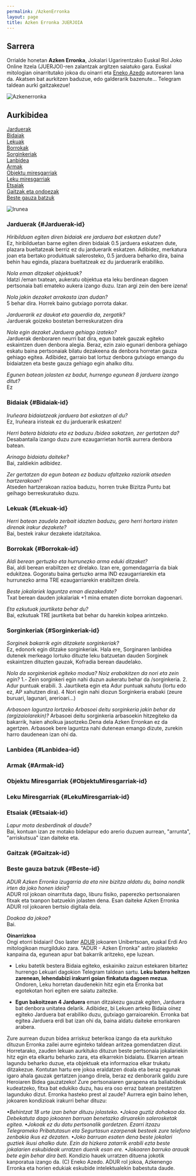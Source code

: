 ```yaml
---
permalink: /AzkenErronka
layout: page
title: Azken Erronka JUERJOIA
---
```

## Sarrera 
Orrialde honetan **Azken Erronka**, Jokalari Ugarirentzako Euskal Rol Joko Online Itzela (JUERJOI)-ren zalantzak argitzen saiatuko gara. 
Euskal mitologian oinarritutako  jokoa du oinarri eta [Eneko Azedo](https://twitter.com/EnekoAzedo) autorearen lana da.
Akatsen bat aurkitzen baduzue, edo galderarik bazenute... Telegram taldean aurki gaitzakezue!

![Azkenerronka](https://github.com/IzaroBlog/IzaroBlog.github.io/blob/main/_images/postimages/azkenerronka.jpg?raw=true)

## Aurkibidea

[Jarduerak](#Jarduerak-id)  
[Bidaiak](#Bidaiak-id)  
[Lekuak](#Lekuak-id)  
[Borrokak](#Borrokak-id)  
[Sorginkeriak](#Sorginkeriak-id)  
[Lanbidea](#Lanbidea-id)  
[Armak](#Armak-id)  
[Objektu miresgarriak](#ObjektuMiresgarriak-id)  
[Leku miresgarriak](#LekuMiresgarriak-id)  
[Etsaiak](#Etsaiak-id)  
[Gaitzak eta ondoezak](#Gaitzak-id)  
[Beste gauza batzuk](#Beste-id)  

![Irunea](https://github.com/IzaroBlog/IzaroBlog.github.io/blob/main/_images/ADUR/iruneaerresuma.jpg?raw=true)

### Jarduerak {#Jarduerak-id}
*Hiribilduan egiten diren bidaiak ere jarduera bat eskatzen dute?*  
Ez, hiribilduetan barne egiten diren bidaiak 0.5 jarduera eskatzen dute, plazara bueltatzeak berriz ez du jarduerarik eskatzen. Adibidez, merkatura joan eta bertako produktuak salerosteko, 0.5 jarduera beharko dira, baina behin hau eginda, plazara bueltatzeak ez du jarduerarik erabiliko.  

*Nola eman ditzaket objektuak?*  
Idatzi /eman txatean, aukeratu objektua eta leku berdinean dagoen pertsonaia bati emateko aukera izango duzu. Izan argi zein den bere izena!  

*Nola jakin dezaket arrakasta izan dudan?*  
5 behar dira. Horrek baino gutxiago porrota dakar.  

*Jarduerarik ez daukat eta gauerdia da, zergatik?*  
Jarduerak goizeko bostetan berreskuratzen dira  

*Nola egin dezaket Jarduera gehiago izateko?*  
Jarduerak denboraren neurri bat dira, egun batek gauzak egiteko eskaintzen duen denbora alegia. Beraz, ezin zaio egunari denbora gehiago eskatu baina pertsonaiak bilatu dezakeena da denbora horretan gauza gehiago egitea. Adibidez, garraio bat lortuz denbora gutxiago emango du bidaiatzen eta beste gauza gehiago egin ahalko ditu.  

*Egunen batean jolasten ez badut, hurrengo egunean 8 jarduera izango ditut?*  
Ez



### Bidaiak {#Bidaiak-id}
*Iruñeara bidaiatzeak jarduera bat eskatzen al du?*  
Ez, Iruñeara iristeak ez du jarduerarik eskatzen!  

*Herri batera bidaiatu eta ez baduzu /bidea sakatzen, zer gertatzen da?*  
Desabantaila izango duzu zure ezaugarrietan hortik aurrera denbora batean.   

*Arinago bidaiatu daiteke?*  
Bai, zaldiekin adibidez.  

*Zer gertatzen da egun batean ez baduzu afaltzeko raziorik atseden hartzerakoan?*  
Atseden hartzerakoan razioa baduzu, horren truke Bizitza Puntu bat geihago berreskuratuko duzu.  

### Lekuak {#Lekuak-id}
*Herri batean zaudela zerbait idazten baduzu, gero herri hortara iristen direnak irakur dezakete?*  
Bai, bestek irakur dezakete idatzitakoa. 

### Borrokak {#Borrokak-id}
*Aldi berean gertuzko eta hurrunezko arma eduki ditzaket?*  
Bai, aldi berean erabiltzen ez direlako. Izan ere, gomendagarria da biak edukitzea. Gogoratu baina gertuzko arma IND ezaugarriarekin eta hurrunezko arma TRE ezaugarriarekin erabiltzen direla.  

*Beste jokalariek laguntza eman diezakedate?*  
Txat berean dauden jokalariak +1 mina ematen diote borrokan dagoenari.  

*Eta ezkutuak jaurtiketa behar du?*  
Bai, ezkutuak TRE jaurtiketa bat behar du harekin kolpea arintzeko.  

### Sorginkeriak {#Sorginkeriak-id}
*Sorginek bakarrik egin ditzakete sorginkeriak?*  
Ez, edonork egin ditzake sorginkeriak. Hala ere, Sorginaren lanbidea dutenek merkeago lortuko dituzte leku batzuetan dauden Sorginek eskaintzen dituzten gauzak, Kofradia berean daudelako.  

*Nola da sorginkeriak egiteko modua? Noiz erabakitzen da nori eta zein egin?*
1.- Zein sorginkeri egin nahi duzun aukeratu behar da /sorginkeria. 2. Adur puntuak erabili. 3. Jaurtiketa egin eta Adur puntuak xahutu (lortu edo ez, AP xahutzen dira). 4 Nori egin nahi diozun Sorginkeria erabaki (zeure buruari, lagunari, arerioari...)

*Arbasoen laguntza lortzeko Arbasoei deitu sorginkeria jakin behar da (argizaiolarekin)?*
Arbasoei deitu sorginkeria arbasoekin hitzegiteko da bakarrik, haien aholkua jasotzeko.Dena dela Azken Erronkan ez da agertzen. Arbasoek bere laguntza nahi dutenean emango dizute, zurekin harro daudenean izan ohi da.  

### Lanbidea {#Lanbidea-id}

### Armak {#Armak-id}

### Objektu Miresgarriak {#ObjektuMiresgarriak-id}

### Leku Miresgarriak {#LekuMiresgarriak-id}

### Etsaiak {#Etsaiak-id}
*Lapur mota desberdinak al daude?*  
Bai, kontuan izan ze motako bidelapur edo arerio duzuen aurrean, "arrunta", "arriskutsua" izan daiteke eta. 

### Gaitzak {#Gaitzak-id}


### Beste gauza batzuk {#Beste-id}
*ADUR Azken Erronka izugarria da eta nire bizitza aldatu du, baina nondik irten da joko honen ideia?*  
ADUR rol jokoan oinarrituta dago, liburu fisiko, paperezko pertsonaiaren fitxak eta txanpon batzuekin jolasten dena. Esan daiteke Azken Erronka ADUR rol jokoaren bertsio digitala dela.  


*Doakoa da jokoa?*  
Bai.  

**Oinarrizkoa**  
Ongi etorri bidaiari!
Oso laster [ADUR](http://www.adurjokoa.eus/) jokoaren Unibertsoan, euskal Erdi Aro mitologikoan murgilduko zara. "ADUR - Azken Erronka" astiro jolasteko kanpaina da, egunean apur bat bakarrik aritzeko, epe luzean. 

- Leku batetik bestera Bidaia egiteko, eskainiko zaizun estekaren bitartez hurrengo Lekuari dagokion Telegram taldean sartu. **Leku batera heltzen zarenean, lehendabizi irakurri goian finkatuta dagoen mezua**. Ondoren, Leku horretan daudenekin hitz egin eta Erronka bat egotekotan hori egiten ere saiatu zaitezke.

- **Egun bakoitzean 4 Jarduera** eman ditzakezu gauzak egiten, Jarduera bat denbora unitatea delarik. Adibidez, bi Lekuen arteko Bidaia oinez egiteko Jarduera bat erabiliko duzu, gutxiago garraioarekin. Erronka bat egitea Jarduera erdi bat izan ohi da, baina aldatu daiteke erronkaren arabera.

Zure aurrean duzun bidea arriskuz beterikoa izango da eta aurkituko dituzun Erronka zailei aurre eginteko taldean aritzea gomendatzen dizut. Horretarako, zauden lekuan aurkituko dituzun beste pertsonaia jokalariekin hitz egin eta elkartu beharko zara, eta elkarrekin bidaiatu. Elkarren artean lagundu beharko duzue, eta objektuak eta informazioa elkar trukatu ditzakezue. 
Kontutan hartu ere jokoa eraldatzen doala eta beraz egunak igaro ahala gauzak gertatzen joango direla, beraz ez denborarik galdu zure Heroiaren Bidea gauzatzeko! Zure pertsonaiaren garapena eta baliabideak kudeatzeko, fitxa bat edukiko duzu, hau era oso erraz batean prestatzen lagunduko dizut. 
Erronka hasteko prest al zaude?
Aurrera egin baino lehen, jokoaren kondizioak irakurri behar dituzu:

*•Behintzat 18 urte izan behar dituzu jolasteko.
•Jokoa guztiz dohakoa da. Debekatuta dago jokoaren barruan benetazko diruarekin salerosketak egitea.
•Jokoak ez du datu pertsonalik gordetzen. Ezarri itzazu Telegrameko Pribatutasun eta Segurtasun ezarpenak besteek zure telefono zenbakia ikus ez dezaten.
•Joko barruan esaten dena beste jokalari guztiek ikusi ahalko dute. Ezin da hizkera zatarrik erabili ezta beste jokalarien eskubideak urratzen duenik esan ere.
•Jokoaren barruko arauak bete egin behar dira beti.*
Kondizio hauek urratzen dituena jokotik kanporatua izango da. 
(C) Eneko Azedo. ADUR rol jokoa, Azkenengo Erronka eta horien edukiak eskubide intelektualekin babestuta daude. 
